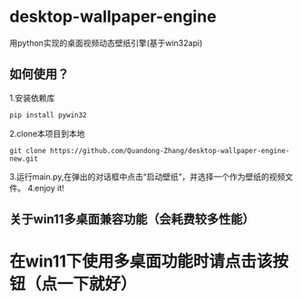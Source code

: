 # desktop-wallpaper-engine
用python实现的桌面视频动态壁纸引擎(基于win32api)
## 如何使用？
1.安装依赖库  
```python
pip install pywin32
```
2.clone本项目到本地 
```
git clone https://github.com/Quandong-Zhang/desktop-wallpaper-engine-new.git
```
3.运行main.py,在弹出的对话框中点击“启动壁纸”，并选择一个作为壁纸的视频文件。
4.enjoy it!

## 关于win11多桌面兼容功能（会耗费较多性能）
# 在win11下使用多桌面功能时请点击该按钮（点一下就好）
